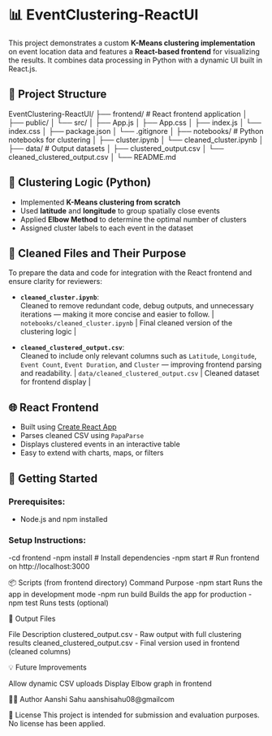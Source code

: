 # 📊 EventClustering-ReactUI

This project demonstrates a custom **K-Means clustering implementation** on event location data and features a **React-based frontend** for visualizing the results. It combines data processing in Python with a dynamic UI built in React.js.

## 📁 Project Structure

EventClustering-ReactUI/
├── frontend/ # React frontend application
│ ├── public/
│ └── src/
│ ├── App.js
│ ├── App.css
│ ├── index.js
│ └── index.css
│ ├── package.json
│ └── .gitignore
│
├── notebooks/ # Python notebooks for clustering
│ ├── cluster.ipynb
│ └── cleaned_cluster.ipynb
│
├── data/ # Output datasets
│ ├── clustered_output.csv
│ └── cleaned_clustered_output.csv
│
└── README.md

## 🧪 Clustering Logic (Python)

- Implemented **K-Means clustering from scratch**
- Used **latitude** and **longitude** to group spatially close events
- Applied **Elbow Method** to determine the optimal number of clusters
- Assigned cluster labels to each event in the dataset

## 🧹 Cleaned Files and Their Purpose

To prepare the data and code for integration with the React frontend and ensure clarity for reviewers:

- **`cleaned_cluster.ipynb`**:  
  Cleaned to remove redundant code, debug outputs, and unnecessary iterations — making it more concise and easier to follow.
  | `notebooks/cleaned_cluster.ipynb` | Final cleaned version of the clustering logic |

- **`cleaned_clustered_output.csv`**:  
  Cleaned to include only relevant columns such as `Latitude`, `Longitude`, `Event Count`, `Event Duration`, and `Cluster` — improving frontend parsing and readability.
  | `data/cleaned_clustered_output.csv` | Cleaned dataset for frontend display |

## 🌐 React Frontend

- Built using [Create React App](https://github.com/facebook/create-react-app)
- Parses cleaned CSV using `PapaParse`
- Displays clustered events in an interactive table
- Easy to extend with charts, maps, or filters

## 🚀 Getting Started

### Prerequisites:
- Node.js and npm installed

### Setup Instructions:
-cd frontend
-npm install       # Install dependencies
-npm start         # Run frontend on http://localhost:3000

📦 Scripts (from frontend directory)
Command	Purpose
-npm start   	Runs the app in development mode
-npm run build   	Builds the app for production
-npm test   	Runs tests (optional)

📁 Output Files

File	Description
clustered_output.csv -	Raw output with full clustering results
cleaned_clustered_output.csv -	Final version used in frontend (cleaned columns)

💡 Future Improvements

Allow dynamic CSV uploads
Display Elbow graph in frontend

🙋‍♀️ Author
Aanshi Sahu
aanshisahu08@gmailcom

📃 License
This project is intended for submission and evaluation purposes. No license has been applied.
